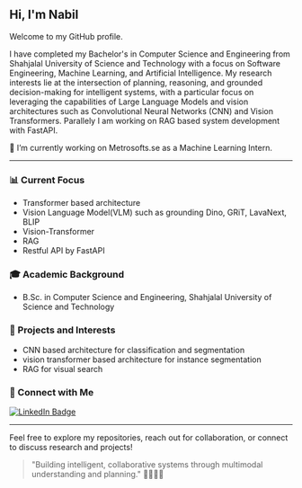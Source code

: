 ## Hi, I'm Nabil

Welcome to my GitHub profile.

I have completed my Bachelor's in Computer Science and Engineering from Shahjalal University of Science and Technology with a focus on Software Engineering, Machine Learning, and Artificial Intelligence. My research interests lie at the intersection of planning, reasoning, and grounded decision-making for intelligent systems, with a particular focus on leveraging the capabilities of Large Language Models and vision architectures such as Convolutional Neural Networks (CNN) and Vision Transformers. Parallely I am working on RAG based system development with FastAPI.

🔭 I’m currently working on Metrosofts.se as a Machine Learning Intern.

---

### 📊 Current Focus
- Transformer based architecture 
- Vision Language Model(VLM) such as grounding Dino, GRiT, LavaNext, BLIP
- Vision-Transformer
- RAG 
- Restful API by FastAPI

### 🎓 Academic Background
- B.Sc. in Computer Science and Engineering, Shahjalal University of Science and Technology


### 🚀 Projects and Interests
- CNN based architecture for classification and segmentation
- vision transformer based architecture for instance segmentation
- RAG for visual search

### 💬 Connect with Me
[![LinkedIn Badge](https://img.shields.io/badge/LinkedIn-Profile-informational?style=flat&logo=linkedin&logoColor=white&color=0D76A8)](https://www.linkedin.com/in/adnan-nabil/) 
<!--
[![ResearchGate Badge](https://img.shields.io/badge/ResearchGate-Profile-informational?style=flat&logo=researchgate&logoColor=white&color=00CCBB)](https://www.researchgate.net/profile/Masoud-Jafaripour-2) 
[![Google Scholar Badge](https://img.shields.io/badge/Google%20Scholar-Profile-informational?style=flat&logo=google-scholar&logoColor=white&color=4285F4)](https://scholar.google.com/citations?hl=en&user=b1sO5xgAAAAJ&view_op=list_works&gmla=AL3_zijVEMnzE6R41dt7g3JjsYILQQzGzA8SbnwKgbMmUHMcIeczJVKO9LiERHhG3Z2Wu6IoIwQwsrE9lK4Hn68A)

 -->
---

Feel free to explore my repositories, reach out for collaboration, or connect to discuss research and projects!

> "Building intelligent, collaborative systems through multimodal understanding and planning." 👩‍💻🤖🚀
<!--
**adnan-nabil/adnan-nabil** is a ✨ _special_ ✨ repository because its `README.md` (this file) appears on your GitHub profile.

Here are some ideas to get you started:

 
- 🌱 I’m currently learning ...
- 👯 I’m looking to collaborate on ...
- 🤔 I’m looking for help with ...
- 💬 Ask me about ...
- 📫 How to reach me: ...
- 😄 Pronouns: ...
- ⚡ Fun fact: ...
-->
